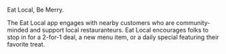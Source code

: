 Eat Local, Be Merry.

The Eat Local app engages with nearby customers who are community-minded and support local restauranteurs.
Eat Local encourages folks to stop in for a 2-for-1 deal, a new menu item, or a daily special featuring their favorite treat.
